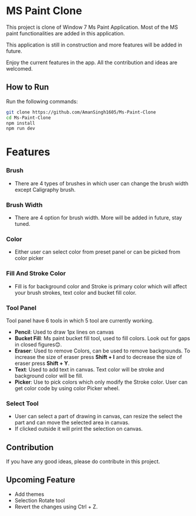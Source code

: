 
# MS Paint Clone
This project is clone of Window 7 Ms Paint Application.
Most of the MS paint functionalities are added in this application.

This application is still in construction and more features will be added in future.

Enjoy the current features in the app.
All the contribution and ideas are welcomed.

## How to Run

Run the following commands:
```bash
git clone https://github.com/AmanSingh1605/Ms-Paint-Clone
cd Ms-Paint-Clone
npm install
npm run dev  
```
# Features
### Brush
- There are 4 types of brushes in which user can change the brush width except Caligraphy brush.

### Brush Width
- There are 4 option for brush width. More will be added in future, stay tuned.

### Color
- Either user can select color from preset panel or can be picked from color picker

### Fill And Stroke Color
- Fill is for background color and Stroke is primary color which will affect your brush strokes, text color and bucket fill color.

### Tool Panel
Tool panel have 6 tools in which 5 tool are currently working.  
- **Pencil**: Used to draw 1px lines on canvas
- **Bucket Fill**: Ms paint bucket fill tool, used to fill colors. Look out for gaps in closed figures😊.
- **Eraser**: Used to remove Colors, can be used to remove backgrounds. To increase the size of eraser press **Shift + I** and to decrease the size of eraser press **Shift + Y**.
- **Text**: Used to add text in canvas. Text color will be stroke and background color will be fill.
- **Picker**: Use to pick colors which only modify the Stroke color. User can get color code by using color Picker wheel.

### Select Tool
- User can select a part of drawing in canvas, can resize the select the part and can move the selected area in canvas.
- If clicked outside it will print the selection on canvas.

## Contribution
If you have any good ideas, please do contribute in this project.

## Upcoming Feature
- Add themes
- Selection Rotate tool
- Revert the changes using Ctrl + Z.
